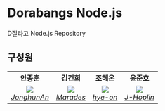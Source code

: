 # Dorabangs Node.js

D질라고 Node.js Repository

## 구성원

<table>
    <tr align="center">
        <td><B>안종훈<B></td>
        <td><B>김건회<B></td>
        <td><B>조혜온<B></td>
        <td><B>윤준호<B></td>
    </tr>
    <tr align="center">
        <td>
            <img src="https://github.com/JonghunAn.png?size=100">
            <br>
            <a href="https://github.com/JonghunAn"><I>JonghunAn</I></a>
        </td>
        <td>
            <img src="https://github.com/Marades.png?size=100">
            <br>
            <a href="https://github.com/Marades"><I>Marades</I></a>
        </td>
        <td>
          <img src="https://github.com/hye-on.png?size=100">
            <br>
            <a href="https://github.com/hye-on"><I>hye-on</I></a>
        </td>
        <td>
          <img src="https://github.com/J-Hoplin.png?size=100">
            <br>
            <a href="https://github.com/J-Hoplin"><I>J-Hoplin</I></a>
        </td>
    </tr>
</table>
